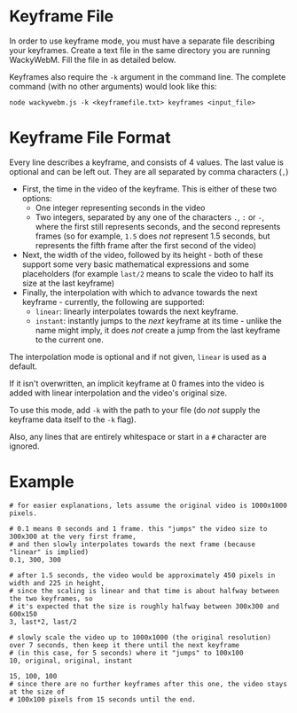 # Keyframe File

In order to use keyframe mode, you must have a separate file describing your keyframes. Create a text file in the same directory you are running WackyWebM. Fill the
file in as detailed below.

Keyframes also require the `-k` argument in the command line. The complete command (with no other arguments) would look like this:

`node wackywebm.js -k <keyframefile.txt> keyframes <input_file>`

# Keyframe File Format

Every line describes a keyframe, and consists of 4 values. The last value is optional and can be left out. They are all separated by comma characters (`,`)

  - First, the time in the video of the keyframe. This is either of these two options:
    - One integer representing seconds in the video
    - Two integers, separated by any one of the characters `.`, `:` or `-`, where the first still represents seconds, and the second represents frames (so for example, `1.5` does *not* represent 1.5 seconds, but represents the fifth frame after the first second of the video)
  - Next, the width of the video, followed by its height - both of these support some very basic mathematical expressions and some placeholders (for example `last/2` means to scale the video to half its size at the last keyframe)
  - Finally, the interpolation with which to advance towards the next keyframe - currently, the following are supported:
    - `linear`: linearly interpolates towards the next keyframe.
    - `instant`: instantly jumps to the *next* keyframe at its time - unlike the name might imply, it does *not* create a jump from the last keyframe to the current one.

The interpolation mode is optional and if not given, `linear` is used as a default.

If it isn't overwritten, an implicit keyframe at 0 frames into the video is added with linear interpolation and the video's original size.

To use this mode, add `-k` with the path to your file (do *not* supply the keyframe data itself to the `-k` flag).

Also, any lines that are entirely whitespace or start in a `#` character are ignored.

# Example

    # for easier explanations, lets assume the original video is 1000x1000 pixels.

    # 0.1 means 0 seconds and 1 frame. this "jumps" the video size to 300x300 at the very first frame, 
    # and then slowly interpolates towards the next frame (because "linear" is implied)
    0.1, 300, 300

    # after 1.5 seconds, the video would be approximately 450 pixels in width and 225 in height,
    # since the scaling is linear and that time is about halfway between the two keyframes, so
    # it's expected that the size is roughly halfway between 300x300 and 600x150
    3, last*2, last/2

    # slowly scale the video up to 1000x1000 (the original resolution) over 7 seconds, then keep it there until the next keyframe
    # (in this case, for 5 seconds) where it "jumps" to 100x100
    10, original, original, instant
    
    15, 100, 100
    # since there are no further keyframes after this one, the video stays at the size of
    # 100x100 pixels from 15 seconds until the end.
